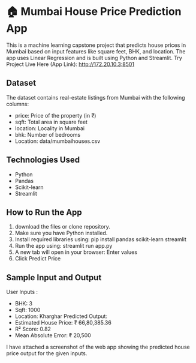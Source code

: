 # 🏠 Mumbai House Price Prediction App
This is a machine learning capstone project that predicts house prices in Mumbai based on input features like square feet, BHK, and location. The app uses Linear Regression and is built using Python and Streamlit.
Try Project Live Here (App Link): http://172.20.10.3:8501

## Dataset
The dataset contains real-estate listings from Mumbai with the following columns:
- price: Price of the property (in ₹)
- sqft: Total area in square feet
- location: Locality in Mumbai
- bhk: Number of bedrooms
- Location: data/mumbaihouses.csv

## Technologies Used
- Python
- Pandas
- Scikit-learn
- Streamlit

## How to Run the App
1. download the files or clone repository.
2. Make sure you have Python installed.
3. Install required libraries using:
   pip install pandas scikit-learn streamlit
4. Run the app using:
   streamlit run app.py  
5. A new tab will open in your browser: Enter values
6. Click Predict Price 

## Sample Input and Output
User Inputs :
- BHK: 3  
- Sqft: 1000  
- Location: Kharghar
Predicted Output:
- Estimated House Price: ₹ 66,80,385.36  
- R² Score: 0.82  
- Mean Absolute Error: ₹ 20,500

I have attached a screenshot of the web app showing the predicted house price output for the given inputs.
